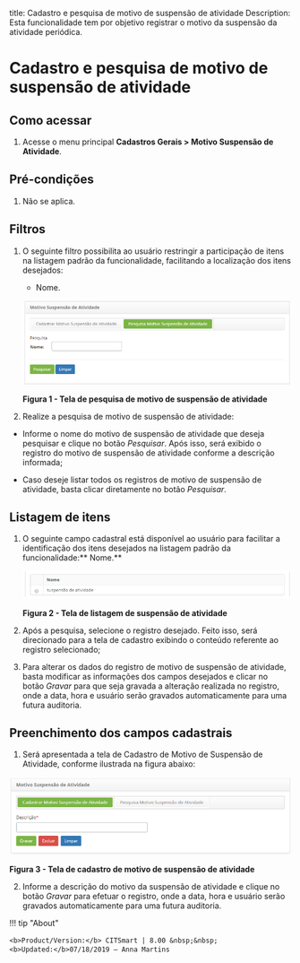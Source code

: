 title: Cadastro e pesquisa de motivo de suspensão de atividade
Description: Esta funcionalidade tem por objetivo registrar o motivo da
suspensão da atividade periódica.

# Cadastro e pesquisa de motivo de suspensão de atividade

Como acessar
-----------

1.  Acesse o menu principal **Cadastros Gerais > Motivo Suspensão de
    Atividade**.

Pré-condições
-------------

1.  Não se aplica.

Filtros
------

1.  O seguinte filtro possibilita ao usuário restringir a participação de itens
    na listagem padrão da funcionalidade, facilitando a localização dos itens
    desejados:

    -   Nome.

    ![Criar](images/suspension-1.png)
    
    **Figura 1 - Tela de pesquisa de motivo de suspensão de atividade**

1.  Realize a pesquisa de motivo de suspensão de atividade:

-   Informe o nome do motivo de suspensão de atividade que deseja pesquisar e
    clique no botão *Pesquisar*. Após isso, será exibido o registro do motivo de
    suspensão de atividade conforme a descrição informada;

-   Caso deseje listar todos os registros de motivo de suspensão de atividade,
    basta clicar diretamente no botão *Pesquisar*.

Listagem de itens
----------------

1.  O seguinte campo cadastral está disponível ao usuário para facilitar a
    identificação dos itens desejados na listagem padrão da
    funcionalidade:** Nome.**

    ![Criar](images/suspension-2.png)

    **Figura 2 - Tela de listagem de suspensão de atividade**

1.  Após a pesquisa, selecione o registro desejado. Feito isso, será direcionado
    para a tela de cadastro exibindo o conteúdo referente ao registro
    selecionado;

2.  Para alterar os dados do registro de motivo de suspensão de atividade, basta
    modificar as informações dos campos desejados e clicar no
    botão *Gravar* para que seja gravada a alteração realizada no registro, onde
    a data, hora e usuário serão gravados automaticamente para uma futura
    auditoria.

Preenchimento dos campos cadastrais
----------------------------------

1.  Será apresentada a tela de Cadastro de Motivo de Suspensão de Atividade,
    conforme ilustrada na figura abaixo:

   ![Criar](images/suspension-3.png) 

   **Figura 3 - Tela de cadastro de motivo de suspensão de atividade**

2.  Informe a descrição do motivo da suspensão de atividade e clique no
    botão *Gravar* para efetuar o registro, onde a data, hora e usuário serão
    gravados automaticamente para uma futura auditoria.


!!! tip "About"

    <b>Product/Version:</b> CITSmart | 8.00 &nbsp;&nbsp;
    <b>Updated:</b>07/18/2019 – Anna Martins
